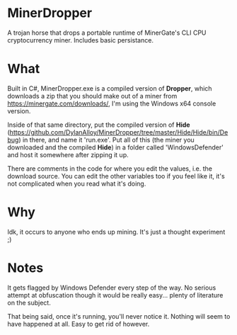 # MinerDropper

A trojan horse that drops a portable runtime of MinerGate's CLI CPU cryptocurrency miner. Includes basic persistance.

# What

Built in C#, MinerDropper.exe is a compiled version of **Dropper**, which downloads a zip that you should make out of a miner from https://minergate.com/downloads/, I'm using the Windows x64 console version. 

Inside of that same directory, put the compiled version of **Hide** (https://github.com/DylanAlloy/MinerDropper/tree/master/Hide/Hide/bin/Debug) in there, and name it 'run.exe'. Put all of this (the miner you downloaded and the compiled **Hide**) in a folder called 'WindowsDefender' and host it somewhere after zipping it up. 

There are comments in the code for where you edit the values, i.e. the download source. You can edit the other variables too if you feel like it, it's not complicated when you read what it's doing.

# Why

Idk, it occurs to anyone who ends up mining. It's just a thought experiment ;) 

# Notes

It gets flagged by Windows Defender every step of the way. No serious attempt at obfuscation though it would be really easy...
plenty of literature on the subject.

That being said, once it's running, you'll never notice it. Nothing will seem to have happened at all. Easy to get rid of however. 
